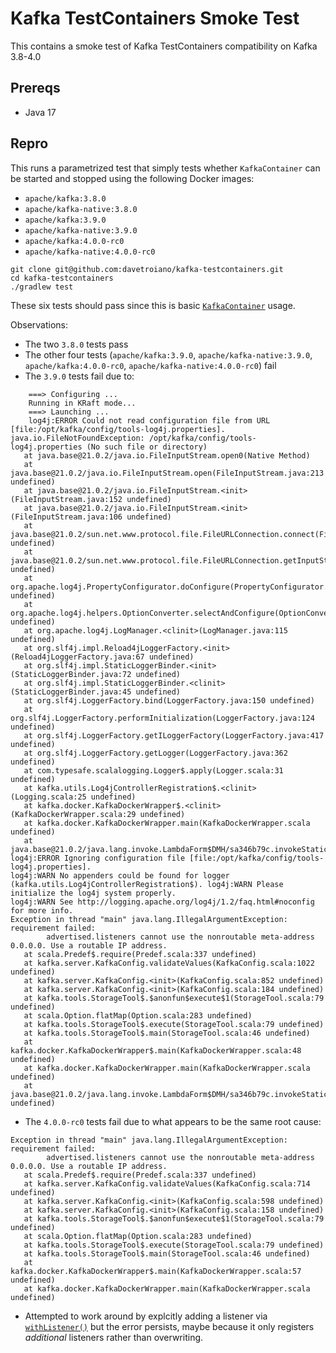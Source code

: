 # Kafka TestContainers Smoke Test

This contains a smoke test of Kafka TestContainers compatibility on Kafka 3.8-4.0

## Prereqs

- Java 17

## Repro

This runs a parametrized test that simply tests whether `KafkaContainer` can be started and stopped using the following Docker images:

- `apache/kafka:3.8.0`
- `apache/kafka-native:3.8.0`
- `apache/kafka:3.9.0`
- `apache/kafka-native:3.9.0`
- `apache/kafka:4.0.0-rc0`
- `apache/kafka-native:4.0.0-rc0`

```shell
git clone git@github.com:davetroiano/kafka-testcontainers.git
cd kafka-testcontainers
./gradlew test
```

These six tests should pass since this is basic [`KafkaContainer`](https://java.testcontainers.org/modules/kafka/) usage.

Observations:

* The two `3.8.0` tests pass
* The other four tests (`apache/kafka:3.9.0`, `apache/kafka-native:3.9.0`, `apache/kafka:4.0.0-rc0`, `apache/kafka-native:4.0.0-rc0`) fail
* The `3.9.0` tests fail due to:
```noformat
    ===> Configuring ...
    Running in KRaft mode...
    ===> Launching ...
    log4j:ERROR Could not read configuration file from URL [file:/opt/kafka/config/tools-log4j.properties].
java.io.FileNotFoundException: /opt/kafka/config/tools-log4j.properties (No such file or directory)
   at java.base@21.0.2/java.io.FileInputStream.open0(Native Method)
   at java.base@21.0.2/java.io.FileInputStream.open(FileInputStream.java:213 undefined)
   at java.base@21.0.2/java.io.FileInputStream.<init>(FileInputStream.java:152 undefined)
   at java.base@21.0.2/java.io.FileInputStream.<init>(FileInputStream.java:106 undefined)
   at java.base@21.0.2/sun.net.www.protocol.file.FileURLConnection.connect(FileURLConnection.java:84 undefined)
   at java.base@21.0.2/sun.net.www.protocol.file.FileURLConnection.getInputStream(FileURLConnection.java:180 undefined)
   at org.apache.log4j.PropertyConfigurator.doConfigure(PropertyConfigurator.java:532 undefined)
   at org.apache.log4j.helpers.OptionConverter.selectAndConfigure(OptionConverter.java:485 undefined)
   at org.apache.log4j.LogManager.<clinit>(LogManager.java:115 undefined)
   at org.slf4j.impl.Reload4jLoggerFactory.<init>(Reload4jLoggerFactory.java:67 undefined)
   at org.slf4j.impl.StaticLoggerBinder.<init>(StaticLoggerBinder.java:72 undefined)
   at org.slf4j.impl.StaticLoggerBinder.<clinit>(StaticLoggerBinder.java:45 undefined)
   at org.slf4j.LoggerFactory.bind(LoggerFactory.java:150 undefined)
   at org.slf4j.LoggerFactory.performInitialization(LoggerFactory.java:124 undefined)
   at org.slf4j.LoggerFactory.getILoggerFactory(LoggerFactory.java:417 undefined)
   at org.slf4j.LoggerFactory.getLogger(LoggerFactory.java:362 undefined)
   at com.typesafe.scalalogging.Logger$.apply(Logger.scala:31 undefined)
   at kafka.utils.Log4jControllerRegistration$.<clinit>(Logging.scala:25 undefined)
   at kafka.docker.KafkaDockerWrapper$.<clinit>(KafkaDockerWrapper.scala:29 undefined)
   at kafka.docker.KafkaDockerWrapper.main(KafkaDockerWrapper.scala undefined)
   at java.base@21.0.2/java.lang.invoke.LambdaForm$DMH/sa346b79c.invokeStaticInit(LambdaForm$DMH)
log4j:ERROR Ignoring configuration file [file:/opt/kafka/config/tools-log4j.properties].
log4j:WARN No appenders could be found for logger (kafka.utils.Log4jControllerRegistration$). log4j:WARN Please initialize the log4j system properly.
log4j:WARN See http://logging.apache.org/log4j/1.2/faq.html#noconfig for more info.
Exception in thread "main" java.lang.IllegalArgumentException: requirement failed:
        advertised.listeners cannot use the nonroutable meta-address 0.0.0.0. Use a routable IP address.
   at scala.Predef$.require(Predef.scala:337 undefined)
   at kafka.server.KafkaConfig.validateValues(KafkaConfig.scala:1022 undefined)
   at kafka.server.KafkaConfig.<init>(KafkaConfig.scala:852 undefined)
   at kafka.server.KafkaConfig.<init>(KafkaConfig.scala:184 undefined)
   at kafka.tools.StorageTool$.$anonfun$execute$1(StorageTool.scala:79 undefined)
   at scala.Option.flatMap(Option.scala:283 undefined)
   at kafka.tools.StorageTool$.execute(StorageTool.scala:79 undefined)
   at kafka.tools.StorageTool$.main(StorageTool.scala:46 undefined)
   at kafka.docker.KafkaDockerWrapper$.main(KafkaDockerWrapper.scala:48 undefined)
   at kafka.docker.KafkaDockerWrapper.main(KafkaDockerWrapper.scala undefined)
   at java.base@21.0.2/java.lang.invoke.LambdaForm$DMH/sa346b79c.invokeStaticInit(LambdaForm$DMH undefined)
```
* The `4.0.0-rc0` tests fail due to what appears to be the same root cause:
```noformat
Exception in thread "main" java.lang.IllegalArgumentException: requirement failed:
        advertised.listeners cannot use the nonroutable meta-address 0.0.0.0. Use a routable IP address.
   at scala.Predef$.require(Predef.scala:337 undefined)
   at kafka.server.KafkaConfig.validateValues(KafkaConfig.scala:714 undefined)
   at kafka.server.KafkaConfig.<init>(KafkaConfig.scala:598 undefined)
   at kafka.server.KafkaConfig.<init>(KafkaConfig.scala:158 undefined)
   at kafka.tools.StorageTool$.$anonfun$execute$1(StorageTool.scala:79 undefined)
   at scala.Option.flatMap(Option.scala:283 undefined)
   at kafka.tools.StorageTool$.execute(StorageTool.scala:79 undefined)
   at kafka.tools.StorageTool$.main(StorageTool.scala:46 undefined)
   at kafka.docker.KafkaDockerWrapper$.main(KafkaDockerWrapper.scala:57 undefined)
   at kafka.docker.KafkaDockerWrapper.main(KafkaDockerWrapper.scala undefined)
```
* Attempted to work around by explcitly adding a listener via [`withListener()`](https://www.javadoc.io/static/org.testcontainers/kafka/1.20.4/index.html?org/testcontainers/containers/KafkaContainer.html) but the error persists, maybe because it only registers _additional_ listeners rather than overwriting.
